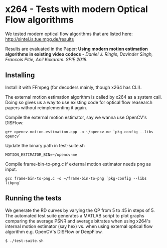 # x264 - Tests with modern Optical Flow algorithms
We tested modern optical flow algorithms that are listed here: http://sintel.is.tue.mpg.de/results

Results are evaluated in the Paper: **Using modern motion estimation algorithms in existing video codecs** - *Daniel J. Ringis, Davinder Singh, Francois Pitie, Anil Kokaram. SPIE 2018.*

## Installing
Install it with FFmpeg (for decoders mainly, though x264 has CLI).

The external motion estimation algorithm is called by x264 as a system call. Doing so gives us a way to use existing code for optical flow reasearch papers without reimplementing it again.

Compile the external motion estimator, say we wanna use OpenCV's DISFlow:
```
g++ opencv-motion-estimation.cpp -o ~/opencv-me `pkg-config --libs opencv`
```
Update the binary path in test-suite.sh
```
MOTION_ESTIMATOR_BIN=~/opencv-me
```

Compile frame-bin-to-png.c if external motion estimator needs png as input. 
```
gcc frame-bin-to-png.c -o ~/frame-bin-to-png `pkg-config --libs libpng`
```

## Running the tests
We generate the RD curves by varying the QP from 5 to 45 in steps of 5. The automated test suite generates a MATLAB script to plot graphs comparing the average PSNR and average bitrates when using x264's internal motion estimator (say hex) vs. when using external optical flow algorithm e.g. OpenCV's DISFlow or DeepFlow.
```
$ ./test-suite.sh
```
